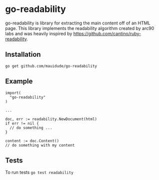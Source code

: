 go-readability
==============

go-readability is library for extracting the main content off of an HTML page. This library implements the readability algorithm created by arc90 labs and was heavily inspired by https://github.com/cantino/ruby-readability.

Installation
------------

`go get github.com/mauidude/go-readability`

Example
-------

```
import(
  "go-readability"
)

...

doc, err := readability.NewDocument(html)
if err != nil {
  // do something ...
}

content := doc.Content()
// do something with my content

```


Tests
-----

To run tests
`go test readability`
